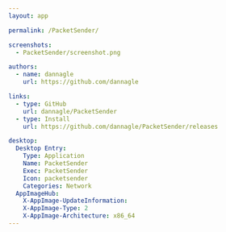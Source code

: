 ```yaml
---
layout: app

permalink: /PacketSender/

screenshots:
  - PacketSender/screenshot.png

authors:
  - name: dannagle
    url: https://github.com/dannagle

links:
  - type: GitHub
    url: dannagle/PacketSender
  - type: Install
    url: https://github.com/dannagle/PacketSender/releases

desktop:
  Desktop Entry:
    Type: Application
    Name: PacketSender
    Exec: PacketSender
    Icon: packetsender
    Categories: Network
  AppImageHub:
    X-AppImage-UpdateInformation: 
    X-AppImage-Type: 2
    X-AppImage-Architecture: x86_64
---
```

